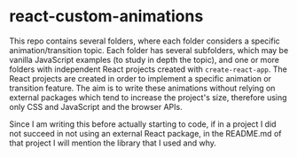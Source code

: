 # react-custom-animations

This repo contains several folders, where each folder considers a specific animation/transition topic. Each folder has several subfolders, which may be vanilla JavaScript examples (to study in depth the topic), and one or more folders with independent React projects created with `create-react-app`. The React projects are created in order to implement a specific animation or transition feature. The aim is to write these animations without relying on external packages which tend to increase the project's size, therefore using only CSS and JavaScript and the browser APIs.

Since I am writing this before actually starting to code, if in a project I did not succeed in not using an external React package, in the README.md of that project I will mention the library that I used and why.
